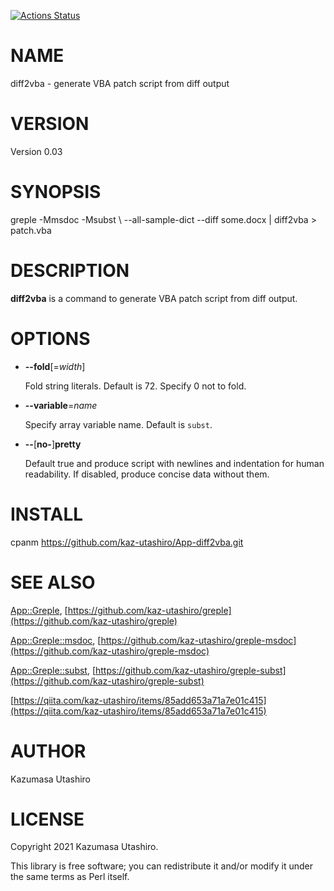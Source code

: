 [![Actions Status](https://github.com/kaz-utashiro/App-diff2vba/workflows/test/badge.svg)](https://github.com/kaz-utashiro/App-diff2vba/actions)
# NAME

diff2vba - generate VBA patch script from diff output

# VERSION

Version 0.03

# SYNOPSIS

greple -Mmsdoc -Msubst \\
    --all-sample-dict --diff some.docx | diff2vba > patch.vba

# DESCRIPTION

**diff2vba** is a command to generate VBA patch script from diff output.

# OPTIONS

- **--fold**\[=_width_\]

    Fold string literals.  Default is 72.  Specify 0 not to fold.

- **--variable**=_name_

    Specify array variable name.  Default is `subst`.

- **--**\[**no-**\]**pretty**

    Default true and produce script with newlines and indentation for
    human readability.  If disabled, produce concise data without them.

# INSTALL

cpanm https://github.com/kaz-utashiro/App-diff2vba.git

# SEE ALSO

[App::Greple](https://metacpan.org/pod/App%3A%3AGreple), [https://github.com/kaz-utashiro/greple](https://github.com/kaz-utashiro/greple)

[App::Greple::msdoc](https://metacpan.org/pod/App%3A%3AGreple%3A%3Amsdoc), [https://github.com/kaz-utashiro/greple-msdoc](https://github.com/kaz-utashiro/greple-msdoc)

[App::Greple::subst](https://metacpan.org/pod/App%3A%3AGreple%3A%3Asubst), [https://github.com/kaz-utashiro/greple-subst](https://github.com/kaz-utashiro/greple-subst)

[https://qiita.com/kaz-utashiro/items/85add653a71a7e01c415](https://qiita.com/kaz-utashiro/items/85add653a71a7e01c415)

# AUTHOR

Kazumasa Utashiro

# LICENSE

Copyright 2021 Kazumasa Utashiro.

This library is free software; you can redistribute it and/or modify
it under the same terms as Perl itself.
